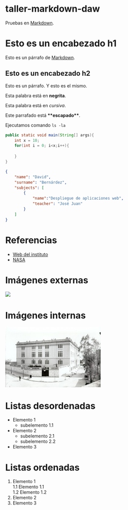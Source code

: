 # taller-markdown-daw
Pruebas en [Markdown][1].

# Esto es un encabezado h1

Esto es un párrafo de [Markdown][1].

## Esto es un encabezado h2

Esto es un párrafo.
Y esto es el mismo. <!-- Si no ponemos dos espacios o no dejamos un párrafo entre ambos, se renderizará en el mismo-->

Esta palabra está en **negrita**.

Esta palabra está en *cursiva*.

Este parrafado está **\*\*escapado\*\***.

Ejecutamos comando `ls -la` 

```java
public static void main(String[] args){
    int x = 10;
    for(int i = 0; i<x;i++){

    }
}
```

```json
{
    "name": "David",
    "surname": "Bernárdez",
    "subjects": [
        {
            "name":"Despliegue de aplicaciones web",
            "teacher": "José Juan"
        }
    ]
}
```

# Referencias

- [Web del instituto](https://iescelia.org)
- [NASA](https://nasa.gov)

[1]: https://es.wikipedia.org/wiki/Markdown 

<!-- Referencias internas que pueden ser llamadas cada vez que a un enlace se le añade [numero o nombre] al lado -->

# Imágenes externas

![](https://iescelia.org/web/wp-content/uploads/2020/12/iesceliamini.png)

# Imágenes internas

![](./images/iescelia_1950-300x190.jpg)

# Listas desordenadas

* Elemento 1
    - subelemento 1.1
* Elemento 2
    - subelemento 2.1
    - subelemento 2.2
* Elemento 3

# Listas ordenadas

1. Elemento 1  
    1.1 Elemento 1.1  
    1.2 Elemento 1.2  
2. Elemento 2
3. Elemento 3
